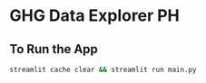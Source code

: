 # GHG Data Explorer PH

## To Run the App
```sh
streamlit cache clear && streamlit run main.py
```



